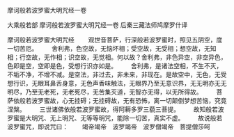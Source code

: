 摩诃般若波罗蜜大明咒经一卷


大乘般若部
摩诃般若波罗蜜大明咒经一卷
后秦三藏法师鸠摩罗什译


摩诃般若波罗蜜大明咒经
　　观世音菩萨，行深般若波罗蜜时，照见五阴空，度一切苦厄。
　　舍利弗，色空故，无恼坏相；受空故，无受相；想空故，无知相；行空故，无作相；识空故，无觉相。何以故？舍利弗，非色异空，非空异色，色即是空，空即是色，受想行识亦如是。
　　舍利弗，是诸法空相，不生不灭，不垢不净，不增不减。是空法，非过去，非未来，非现在。是故空中，无色，无受想行识，无眼耳鼻舌身意，无色声香味触法，无眼界乃至无意识界，无无明亦无无明尽，乃至无老死，无老死尽，无苦集灭道，无智亦无得，以无所得故。
　　菩萨依般若波罗蜜故，心无挂碍；无挂碍故，无有恐怖，离一切颠倒梦想苦恼，究竟涅槃。
　　三世诸佛依般若波罗蜜故，得阿耨多罗三藐三菩提。
　　故知般若波罗蜜是大明咒、无上明咒、无等等明咒，能除一切苦，真实不虚。
　　故说般若波罗蜜咒，即说咒曰：
　　竭帝竭帝　波罗竭帝　波罗僧竭帝　菩提僧莎呵



